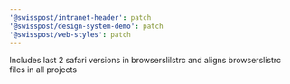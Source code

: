 ```yaml
---
'@swisspost/intranet-header': patch
'@swisspost/design-system-demo': patch
'@swisspost/web-styles': patch
---
```


Includes last 2 safari versions in browserslilstrc and aligns browserslistrc files in all projects
